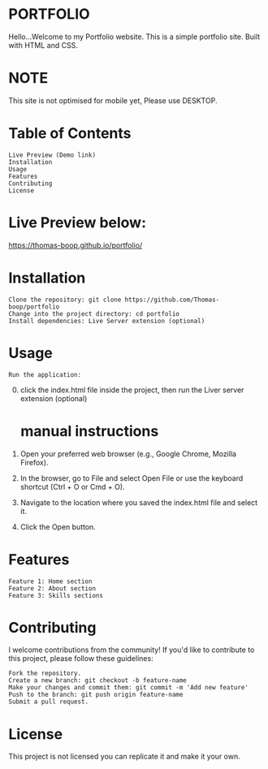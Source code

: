 # PORTFOLIO

Hello...Welcome to my Portfolio website. This is a simple portfolio site.
Built with HTML and CSS.

# NOTE

This site is not optimised for mobile yet, Please use DESKTOP.

# Table of Contents

    Live Preview (Demo link)
    Installation
    Usage
    Features
    Contributing
    License

# Live Preview below:

https://thomas-boop.github.io/portfolio/

# Installation

    Clone the repository: git clone https://github.com/Thomas-boop/portfolio
    Change into the project directory: cd portfolio
    Install dependencies: Live Server extension (optional)

# Usage

    Run the application:

0.  click the index.html file inside the project, then run the Liver server extension (optional)

    # manual instructions

1.  Open your preferred web browser (e.g., Google Chrome, Mozilla Firefox).
2.  In the browser, go to File and select Open File or use the keyboard shortcut (Ctrl + O or Cmd + O).
3.  Navigate to the location where you saved the index.html file and select it.
4.  Click the Open button.

# Features

    Feature 1: Home section
    Feature 2: About section
    Feature 3: Skills sections

# Contributing

I welcome contributions from the community! If you'd like to contribute to this project, please follow these guidelines:

    Fork the repository.
    Create a new branch: git checkout -b feature-name
    Make your changes and commit them: git commit -m 'Add new feature'
    Push to the branch: git push origin feature-name
    Submit a pull request.

# License

This project is not licensed you can replicate it and make it your own.
